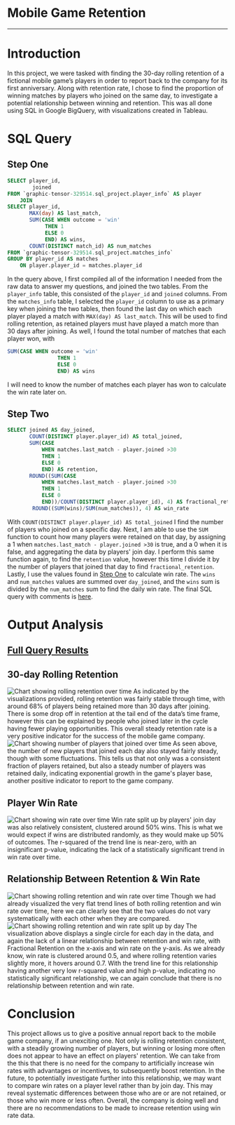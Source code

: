 # Mobile Game Retention
---

# Introduction
In this project, we were tasked with finding the 30-day rolling retention of a fictional mobile game’s players in order to report back to the company for its first anniversary. Along with retention rate, I chose to find the proportion of winning matches by players who joined on the same day, to investigate a potential relationship between winning and retention. This was all done using SQL in Google BigQuery, with visualizations created in Tableau.

# SQL Query
## Step One
```sql
SELECT player_id,
        joined
FROM `graphic-tensor-329514.sql_project.player_info` AS player
    JOIN
SELECT player_id,
       MAX(day) AS last_match,
       SUM(CASE WHEN outcome = 'win' 
            THEN 1 
            ELSE 0 
            END) AS wins,
       COUNT(DISTINCT match_id) AS num_matches
FROM `graphic-tensor-329514.sql_project.matches_info`
GROUP BY player_id AS matches
    ON player.player_id = matches.player_id
```
In the query above, I first compiled all of the information I needed from the raw data to answer my questions, and joined the two tables. From the `player_info` table, this consisted of the `player_id` and `joined` columns. From the `matches_info` table, I selected the `player_id` column to use as a primary key when joining the two tables, then found the last day on which each player played a match with `MAX(day) AS last_match`. This will be used to find rolling retention, as retained players must have played a match more than 30 days after joining. As well, I found the total number of matches that each player won, with
```sql
SUM(CASE WHEN outcome = 'win' 
                THEN 1 
                ELSE 0 
                END) AS wins
```
I will need to know the number of matches each player has won to calculate the win rate later on.

## Step Two
```sql
SELECT joined AS day_joined,
       COUNT(DISTINCT player.player_id) AS total_joined,
       SUM(CASE
           WHEN matches.last_match - player.joined >30
           THEN 1
           ELSE 0
           END) AS retention,
       ROUND((SUM(CASE 
           WHEN matches.last_match - player.joined >30
           THEN 1
           ELSE 0
           END))/COUNT(DISTINCT player.player_id), 4) AS fractional_retention,
        ROUND((SUM(wins)/SUM(num_matches)), 4) AS win_rate
```
With `COUNT(DISTINCT player.player_id) AS total_joined` I find the number of players who joined on a specific day. Next, I am able to use the `SUM` function to count how many players were retained on that day, by assigning a 1 when `matches.last_match - player.joined >30` is true, and a 0 when it is false, and aggregating the data by players' join day. I perform this same function again, to find the `retention` value, however this time I divide it by the number of players that joined that day to find `fractional_retention`. Lastly, I use the values found in [Step One](#user-content-step-one) to calculate win rate. The `wins` and `num_matches` values are summed over `day_joined`, and the `wins` sum is divided by the `num_matches` sum to find the daily win rate. The final SQL query with comments is [here](https://github.com/kailuker/Portfolio/blob/main/mobile_game_retention/query.md).

# Output Analysis
## [Full Query Results](https://github.com/kailuker/Portfolio/blob/main/mobile_game_retention/result_data.csv)
## 30-day Rolling Retention
![Chart showing rolling retention over time](readme_files/retention_over_time.png)
As indicated by the visualizations provided, rolling retention was fairly stable through time, with around 68% of players being retained more than 30 days after joining. There is some drop off in retention at the tail end of the data’s time frame, however this can be explained by people who joined later in the cycle having fewer playing opportunities. This overall steady retention rate is a very positive indicator for the success of the mobile game company.
![Chart showing number of players that joined over time](readme_files/joins_over_time.png)
As seen above, the number of new players that joined each day also stayed fairly steady, though with some fluctuations. This tells us that not only was a consistent fraction of players retained, but also a steady number of players was retained daily, indicating exponential growth in the game's player base, another positive indicator to report to the game company.

## Player Win Rate
![Chart showing win rate over time](readme_files/wins_over_time.png)
Win rate split up by players' join day was also relatively consistent, clustered around 50% wins. This is what we would expect if wins are distributed randomly, as they would make up 50% of outcomes. The r-squared of the trend line is near-zero, with an insignificant p-value, indicating the lack of a statistically significant trend in win rate over time.

## Relationship Between Retention & Win Rate
![Chart showing rolling retention and win rate over time](readme_files/retention_wins_over_time.png)
Though we had already visualized the very flat trend lines of both rolling retention and win rate over time, here we can clearly see that the two values do not vary systematically with each other when they are compared. 
![Chart showing rolling retention and win rate split up by day](readme_files/retention_wins_by_date.png)
The visualization above displays a single circle for each day in the data, and again the lack of a linear relationship between retention and win rate, with Fractional Retention on the x-axis and win rate on the y-axis. As we already know, win rate is clustered around 0.5, and where rolling retention varies slightly more, it hovers around 0.7. With the trend line for this relationship having another very low r-squared value and high p-value, indicating no statistically significant relationship, we can again conclude that there is no relationship between retention and win rate.

# Conclusion
This project allows us to give a positive annual report back to the mobile game company, if an unexciting one. Not only is rolling retention consistent, with a steadily growing number of players, but winning or losing more often does not appear to have an effect on players' retention. We can take from the this that there is no need for the company to artificially increase win rates with advantages or incentives, to subsequently boost retention. In the future, to potentially investigate further into this relationship, we may want to compare win rates on a player level rather than by join day. This may reveal systematic differences between those who are or are not retained, or those who win more or less often. Overall, the company is doing well and there are no recommendations to be made to increase retention using win rate data.
